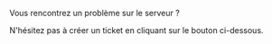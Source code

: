 Vous rencontrez un problème sur le serveur ?

N'hésitez pas à créer un ticket en cliquant sur le bouton ci-dessous.
